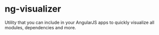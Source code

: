 # ng-visualizer
Utility that you can include in your AngularJS apps to quickly visualize all modules, dependencies and more.
